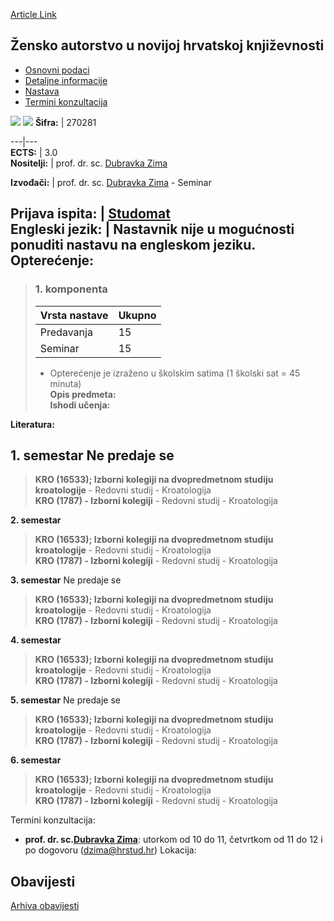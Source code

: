 [Article Link](https://www.fhs.hr/predmet/zaunhk)

## Žensko autorstvo u novijoj hrvatskoj književnosti
  * [Osnovni podaci](https://www.fhs.hr/predmet/zaunhk#v1id-904889_974349_1_0 "Osnovni podaci")
  * [Detaljne informacije](https://www.fhs.hr/predmet/zaunhk#v1id-904889_974349_1_1 "Detaljne informacije")
  * [Nastava](https://www.fhs.hr/predmet/zaunhk#v1id-904889_974349_1_2 "Nastava")
  * [Termini konzultacija](https://www.fhs.hr/predmet/zaunhk#v1id-904889_974349_1_3 "Termini konzultacija")


[![](https://www.fhs.hr/img/flags/gif/hr.gif)](https://www.fhs.hr/predmet/zaunhk) [![](https://www.fhs.hr/img/flags/gif/gb.gif)](https://www.fhs.hr/en/course/faircl)
**Šifra:** |  270281  
  
---|---  
**ECTS:** |  3.0   
**Nositelji:** |  prof. dr. sc. [Dubravka Zima](https://www.fhs.hr/djelatnik/dubravka.zima)   
  
**Izvođači:** |  prof. dr. sc. [Dubravka Zima](https://www.fhs.hr/djelatnik/dubravka.zima) - Seminar  
  
**Prijava ispita:** |  [Studomat](http://www.isvu.hr/studomat)  
**Engleski jezik:** |  Nastavnik nije u mogućnosti ponuditi nastavu na engleskom jeziku.   
**Opterećenje:**  
---  
> ### 1. komponenta
> | Vrsta nastave | Ukupno  
> ---|---  
> Predavanja | 15  
> Seminar | 15  
> * Opterećenje je izraženo u školskim satima (1 školski sat = 45 minuta)   
**Opis predmeta:**  
> **Ishodi učenja:**  

  
**Literatura:**  

  
**1. semestar** Ne predaje se  
---  
> **KRO (16533); Izborni kolegiji na dvopredmetnom studiju kroatologije** - Redovni studij - Kroatologija  
>  **KRO (1787) - Izborni kolegiji** - Redovni studij - Kroatologija  
>   
  
**2. semestar**  
> **KRO (16533); Izborni kolegiji na dvopredmetnom studiju kroatologije** - Redovni studij - Kroatologija  
>  **KRO (1787) - Izborni kolegiji** - Redovni studij - Kroatologija  
>   
  
**3. semestar** Ne predaje se  
> **KRO (16533); Izborni kolegiji na dvopredmetnom studiju kroatologije** - Redovni studij - Kroatologija  
>  **KRO (1787) - Izborni kolegiji** - Redovni studij - Kroatologija  
>   
  
**4. semestar**  
> **KRO (16533); Izborni kolegiji na dvopredmetnom studiju kroatologije** - Redovni studij - Kroatologija  
>  **KRO (1787) - Izborni kolegiji** - Redovni studij - Kroatologija  
>   
  
**5. semestar** Ne predaje se  
> **KRO (16533); Izborni kolegiji na dvopredmetnom studiju kroatologije** - Redovni studij - Kroatologija  
>  **KRO (1787) - Izborni kolegiji** - Redovni studij - Kroatologija  
>   
  
**6. semestar**  
> **KRO (16533); Izborni kolegiji na dvopredmetnom studiju kroatologije** - Redovni studij - Kroatologija  
>  **KRO (1787) - Izborni kolegiji** - Redovni studij - Kroatologija  
>   
Termini konzultacija: 
  * **prof. dr. sc.[Dubravka Zima](https://www.fhs.hr/djelatnik/dubravka.zima)**: 
utorkom od 10 do 11, četvrtkom od 11 do 12 i po dogovoru (dzima@hrstud.hr)
Lokacija: 


## Obavijesti
[Arhiva obavijesti](https://www.fhs.hr/predmet/zaunhk?@=21ndv#news_124422 "Arhiva obavijesti")

